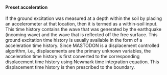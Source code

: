 #### Preset acceleration

If the ground excitation was measured at a depth within the soil by placing an accelerometer at that
location, then it is termed as a within-soil input. This time history contains the wave that was
generated by the earthquake (incoming wave) and the wave that is reflected off the free surface. This
ground excitation time history is usually available in the form of a acceleration time history. Since
MASTODON is a displacement controlled algorithm, i.e., displacements are the primary unknown
variables, the acceleration time history is first converted to the corresponding displacement time
history using Newmark time integration equation. This displacement time
history is then prescribed to the boundary.
